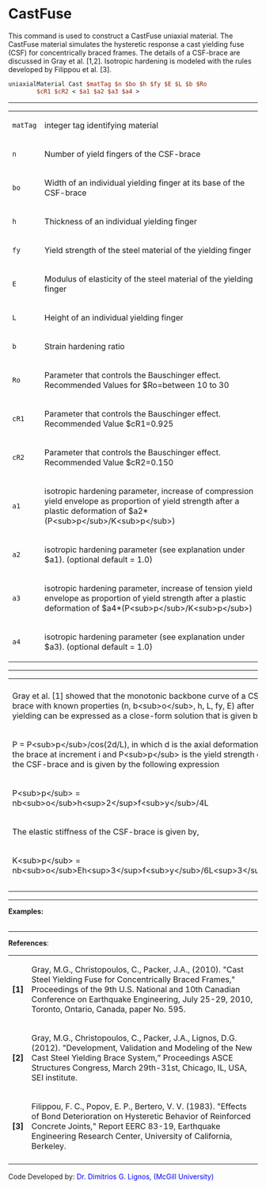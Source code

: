 # CastFuse

<p>This command is used to construct a CastFuse uniaxial material. The
CastFuse material simulates the hysteretic response a cast yielding fuse
(CSF) for concentrically braced frames. The details of a CSF-brace are
discussed in Gray et al. [1,2]. Isotropic hardening is modeled with the
rules developed by Filippou et al. [3].</p>

```tcl
uniaxialMaterial Cast $matTag $n $bo $h $fy $E $L $b $Ro
        $cR1 $cR2 < $a1 $a2 $a3 $a4 >
```
<hr />
<table>
<tbody>
<tr class="odd">
<td><code class="parameter-table-variable">matTag</code></td>
<td><p>integer tag identifying material</p></td>
</tr>
<tr class="even">
<td><code class="parameter-table-variable">n</code></td>
<td><p>Number of yield fingers of the CSF-brace</p></td>
</tr>
<tr class="odd">
<td><code class="parameter-table-variable">bo</code></td>
<td><p>Width of an individual yielding finger at its base of the
CSF-brace</p></td>
</tr>
<tr class="even">
<td><code class="parameter-table-variable">h</code></td>
<td><p>Thickness of an individual yielding finger</p></td>
</tr>
<tr class="odd">
<td><code class="parameter-table-variable">fy</code></td>
<td><p>Yield strength of the steel material of the yielding
finger</p></td>
</tr>
<tr class="even">
<td><code class="parameter-table-variable">E</code></td>
<td><p>Modulus of elasticity of the steel material of the yielding
finger</p></td>
</tr>
<tr class="odd">
<td><code class="parameter-table-variable">L</code></td>
<td><p>Height of an individual yielding finger</p></td>
</tr>
<tr class="even">
<td><code class="parameter-table-variable">b</code></td>
<td><p>Strain hardening ratio</p></td>
</tr>
<tr class="odd">
<td><code class="parameter-table-variable">Ro</code></td>
<td><p>Parameter that controls the Bauschinger effect. Recommended
Values for $Ro=between 10 to 30</p></td>
</tr>
<tr class="even">
<td><p><code class="parameter-table-variable">cR1</code></p></td>
<td><p>Parameter that controls the Bauschinger effect. Recommended Value
$cR1=0.925</p></td>
</tr>
<tr class="odd">
<td><p><code class="parameter-table-variable">cR2</code></p></td>
<td><p>Parameter that controls the Bauschinger effect. Recommended Value
$cR2=0.150</p></td>
</tr>
<tr class="even">
<td><p><code class="parameter-table-variable">a1</code></p></td>
<td><p>isotropic hardening parameter, increase of compression yield
envelope as proportion of yield strength after a plastic deformation of
$a2*(P&lt;sub&gt;p&lt;/sub&gt;/K&lt;sub&gt;p&lt;/sub&gt;)</p></td>
</tr>
<tr class="odd">
<td><p><code class="parameter-table-variable">a2</code></p></td>
<td><p>isotropic hardening parameter (see explanation under $a1).
(optional default = 1.0)</p></td>
</tr>
<tr class="even">
<td><p><code class="parameter-table-variable">a3</code></p></td>
<td><p>isotropic hardening parameter, increase of tension yield envelope
as proportion of yield strength after a plastic deformation of
$a4*(P&lt;sub&gt;p&lt;/sub&gt;/K&lt;sub&gt;p&lt;/sub&gt;)</p></td>
</tr>
<tr class="odd">
<td><p><code class="parameter-table-variable">a4</code></p></td>
<td><p>isotropic hardening parameter (see explanation under $a3).
(optional default = 1.0)</p></td>
</tr>
</tbody>
</table>
<hr />
<table>
<tbody>
<tr class="odd">
<td></td>
</tr>
<tr class="even">
<td><p>Gray et al. [1] showed that the monotonic backbone curve of a
CSF-brace with known properties (n, b&lt;sub&gt;o&lt;/sub&gt;, h, L, fy,
E) after yielding can be expressed as a close-form solution that is
given by,</p></td>
</tr>
<tr class="odd">
<td><p>P = P&lt;sub&gt;p&lt;/sub&gt;/cos(2d/L), in which d is the axial
deformation of the brace at increment i and P&lt;sub&gt;p&lt;/sub&gt; is
the yield strength of the CSF-brace and is given by the following
expression</p></td>
</tr>
<tr class="even">
<td><p>P&lt;sub&gt;p&lt;/sub&gt; =
nb&lt;sub&gt;o&lt;/sub&gt;h&lt;sup&gt;2&lt;/sup&gt;f&lt;sub&gt;y&lt;/sub&gt;/4L</p></td>
</tr>
<tr class="odd">
<td><p>The elastic stiffness of the CSF-brace is given by,</p></td>
</tr>
<tr class="even">
<td><p>K&lt;sub&gt;p&lt;/sub&gt; =
nb&lt;sub&gt;o&lt;/sub&gt;Eh&lt;sup&gt;3&lt;/sup&gt;f&lt;sub&gt;y&lt;/sub&gt;/6L&lt;sup&gt;3&lt;/sup&gt;</p></td>
</tr>
<tr class="odd">
<td></td>
</tr>
<tr class="even">
<td></td>
</tr>
</tbody>
</table>
<hr />
<p><strong>Examples:</strong></p>
<table>
<tbody>
<tr class="odd">
</tr>
<tr class="even">
</tr>
<tr class="odd">
</tr>
<tr class="even">
</tr>
<tr class="odd">
</tr>
<tr class="even">
</tr>
<tr class="odd">
</tr>
<tr class="even">
</tr>
<tr class="odd">
</tr>
<tr class="even">
</tr>
<tr class="odd">
</tr>
<tr class="even">
</tr>
<tr class="odd">
</tr>
</tbody>
</table>
<hr />
<p><strong>References</strong>:</p>
<table>
<tbody>
<tr class="odd">
<td><p><strong>[1]</strong></p></td>
<td><p>Gray, M.G., Christopoulos, C., Packer, J.A., (2010). "Cast Steel
Yielding Fuse for Concentrically Braced Frames," Proceedings of the 9th
U.S. National and 10th Canadian Conference on Earthquake Engineering,
July 25-29, 2010, Toronto, Ontario, Canada, paper No. 595.</p></td>
</tr>
<tr class="even">
<td><p><strong>[2]</strong></p></td>
<td><p>Gray, M.G., Christopoulos, C., Packer, J.A., Lignos, D.G. (2012).
"Development, Validation and Modeling of the New Cast Steel Yielding
Brace System,” Proceedings ASCE Structures Congress, March 29th-31st,
Chicago, IL, USA, SEI institute.</p></td>
</tr>
<tr class="odd">
<td><p><strong>[3]</strong></p></td>
<td><p>Filippou, F. C., Popov, E. P., Bertero, V. V. (1983). "Effects of
Bond Deterioration on Hysteretic Behavior of Reinforced Concrete
Joints," Report EERC 83-19, Earthquake Engineering Research Center,
University of California, Berkeley.</p></td>
</tr>
<tr class="even">
<td></td>
<td></td>
</tr>
</tbody>
</table>
<p>Code Developed by: <span style="color:blue">Dr. Dimitrios
G. Lignos, (McGill University) </span></p>
